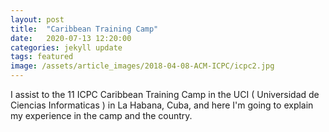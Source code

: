 ```yaml
---
layout: post
title:  "Caribbean Training Camp"
date:   2020-07-13 12:20:00
categories: jekyll update
tags: featured
image: /assets/article_images/2018-04-08-ACM-ICPC/icpc2.jpg
---
```


I assist to the 11 ICPC Caribbean Training Camp in the UCI ( Universidad de Ciencias Informaticas )
in La Habana, Cuba, and here I'm going to explain my experience in the camp and the country.  
